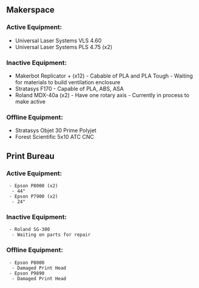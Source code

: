 ## Makerspace

### Active Equipment:
   - Universal Laser Systems VLS 4.60
   - Universal Laser Systems PLS 4.75 (x2)
  
### Inactive Equipment:
   - Makerbot Replicator + (x12)
    - Cabable of PLA and PLA Tough
    - Waiting for materials to build ventilation enclosure
   - Stratasys F170
    - Capable of PLA, ABS, ASA
   - Roland MDX-40a (x2)
    - Have one rotary axis
    - Currently in process to make active

### Offline Equipment:
   - Stratasys Objet 30 Prime Polyjet
   - Forest Scientific 5x10 ATC CNC
  


## Print Bureau
  ### Active Equipment:
     - Epson P8000 (x2)
      - 44"
     - Epson P7900 (x2)
      - 24"
  
  ### Inactive Equipment:
     - Roland SG-300
      - Waiting on parts for repair
  
  ### Offline Equipment:
     - Epson P8000
      - Damaged Print Head
     - Epson P9890
      - Damaged Print Head
